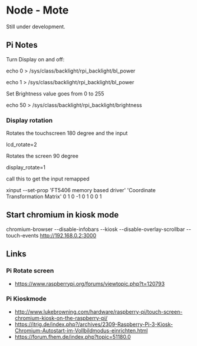 # Node - Mote

Still under development.


## Pi Notes

Turn Display on and off:

echo 0 > /sys/class/backlight/rpi_backlight/bl_power

echo 1 > /sys/class/backlight/rpi_backlight/bl_power


Set Brightness value goes from 0 to 255

echo 50 > /sys/class/backlight/rpi_backlight/brightness

### Display rotation

Rotates the touchscreen 180 degree and the input

lcd_rotate=2


Rotates the screen 90 degree

display_rotate=1

call this to get the input remapped 

xinput --set-prop 'FT5406 memory based driver' 'Coordinate Transformation Matrix'  0 1 0 -1 0 1 0 0 1

## Start chromium in kiosk mode

 chromium-browser --disable-infobars --kiosk --disable-overlay-scrollbar --touch-events http://192.168.0.2:3000





## Links

### Pi Rotate screen

* https://www.raspberrypi.org/forums/viewtopic.php?t=120793

### Pi Kioskmode
* http://www.lukebrowning.com/hardware/raspberry-pi/touch-screen-chromium-kiosk-on-the-raspberry-pi/
* https://itrig.de/index.php?/archives/2309-Raspberry-Pi-3-Kiosk-Chromium-Autostart-im-Vollbildmodus-einrichten.html
* https://forum.fhem.de/index.php?topic=51180.0